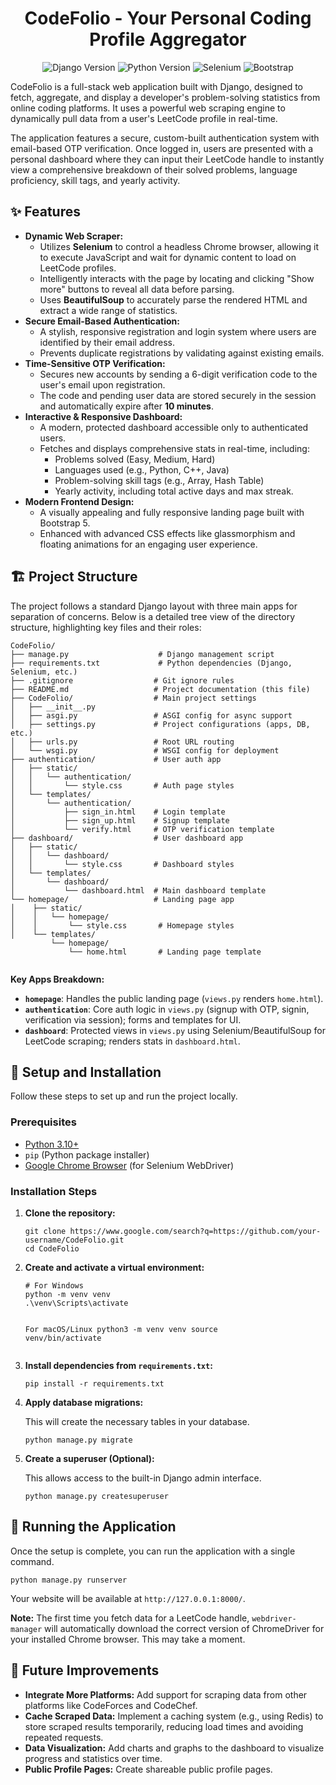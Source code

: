 <h1 align="center">CodeFolio - Your Personal Coding Profile Aggregator</h1>

<p align="center">
<img src="https://img.shields.io/badge/Django-5.2-darkgreen.svg" alt="Django Version">
<img src="https://img.shields.io/badge/Python-3.11-blue.svg" alt="Python Version">
<img src="https://img.shields.io/badge/Selenium-4.3-green.svg" alt="Selenium">
<img src="https://img.shields.io/badge/Bootstrap-5.3-purple.svg" alt="Bootstrap">
</p>

CodeFolio is a full-stack web application built with Django, designed to fetch, aggregate, and display a developer's problem-solving statistics from online coding platforms. It uses a powerful web scraping engine to dynamically pull data from a user's LeetCode profile in real-time.

The application features a secure, custom-built authentication system with email-based OTP verification. Once logged in, users are presented with a personal dashboard where they can input their LeetCode handle to instantly view a comprehensive breakdown of their solved problems, language proficiency, skill tags, and yearly activity.

<!-- <h2>Table of Contents</h2>
<ol>
<li><a href="#features">Features</a></li>
<li><a href="#project-structure">Project Structure</a></li>
<li><a href="#setup-and-installation">Setup and Installation</a></li>
<li><a href="#running-the-application">Running the Application</a></li>
<li><a href="#future-improvements">Future Improvements</a></li>
</ol> -->

<h2 id="features">✨ Features</h2>

<ul>
<li><strong>Dynamic Web Scraper:</strong>
<ul>
<li>Utilizes <strong>Selenium</strong> to control a headless Chrome browser, allowing it to execute JavaScript and wait for dynamic content to load on LeetCode profiles.</li>
<li>Intelligently interacts with the page by locating and clicking "Show more" buttons to reveal all data before parsing.</li>
<li>Uses <strong>BeautifulSoup</strong> to accurately parse the rendered HTML and extract a wide range of statistics.</li>
</ul>
</li>
<li><strong>Secure Email-Based Authentication:</strong>
<ul>
<li>A stylish, responsive registration and login system where users are identified by their email address.</li>
<li>Prevents duplicate registrations by validating against existing emails.</li>
</ul>
</li>
<li><strong>Time-Sensitive OTP Verification:</strong>
<ul>
<li>Secures new accounts by sending a 6-digit verification code to the user's email upon registration.</li>
<li>The code and pending user data are stored securely in the session and automatically expire after <strong>10 minutes</strong>.</li>
</ul>
</li>
<li><strong>Interactive & Responsive Dashboard:</strong>
<ul>
<li>A modern, protected dashboard accessible only to authenticated users.</li>
<li>Fetches and displays comprehensive stats in real-time, including:
<ul>
<li>Problems solved (Easy, Medium, Hard)</li>
<li>Languages used (e.g., Python, C++, Java)</li>
<li>Problem-solving skill tags (e.g., Array, Hash Table)</li>
<li>Yearly activity, including total active days and max streak.</li>
</ul>
</li>
</ul>
</li>
<li><strong>Modern Frontend Design:</strong>
<ul>
<li>A visually appealing and fully responsive landing page built with Bootstrap 5.</li>
<li>Enhanced with advanced CSS effects like glassmorphism and floating animations for an engaging user experience.</li>
</ul>
</li>
</ul>

<h2 id="project-structure">🏗️ Project Structure</h2>

<p>The project follows a standard Django layout with three main apps for separation of concerns. Below is a detailed tree view of the directory structure, highlighting key files and their roles:</p>

<pre><code>CodeFolio/
├── manage.py                    # Django management script
├── requirements.txt             # Python dependencies (Django, Selenium, etc.)
├── .gitignore                  # Git ignore rules
├── README.md                   # Project documentation (this file)
├── CodeFolio/                  # Main project settings
│   ├── __init__.py
│   ├── asgi.py                 # ASGI config for async support
│   ├── settings.py             # Project configurations (apps, DB, etc.)
│   ├── urls.py                 # Root URL routing
│   └── wsgi.py                 # WSGI config for deployment
├── authentication/             # User auth app
│   ├── static/
│   │   └── authentication/
│   │       └── style.css       # Auth page styles
│   └── templates/
│       └── authentication/
│           ├── sign_in.html    # Login template
│           ├── sign_up.html    # Signup template
│           └── verify.html     # OTP verification template
├── dashboard/                  # User dashboard app
│   ├── static/
│   │   └── dashboard/
│   │       └── style.css       # Dashboard styles
│   └── templates/
│       └── dashboard/
│           └── dashboard.html  # Main dashboard template
└── homepage/                   # Landing page app
│    ├── static/
│    │   └── homepage/
│    │       └── style.css       # Homepage styles
│    └── templates/
         └── homepage/
             └── home.html       # Landing page template
  
</code></pre>

<p><strong>Key Apps Breakdown:</strong></p>
<ul>
<li><strong><code>homepage</code></strong>: Handles the public landing page (<code>views.py</code> renders <code>home.html</code>).</li>
<li><strong><code>authentication</code></strong>: Core auth logic in <code>views.py</code> (signup with OTP, signin, verification via session); forms and templates for UI.</li>
<li><strong><code>dashboard</code></strong>: Protected views in <code>views.py</code> using Selenium/BeautifulSoup for LeetCode scraping; renders stats in <code>dashboard.html</code>.</li>
</ul>

<h2 id="setup-and-installation">🚀 Setup and Installation</h2>

<p>Follow these steps to set up and run the project locally.</p>

<h3>Prerequisites</h3>
<ul>
<li><a href="https://www.python.org/downloads/">Python 3.10+</a></li>
<li><code>pip</code> (Python package installer)</li>
<li><a href="https://www.google.com/chrome/">Google Chrome Browser</a> (for Selenium WebDriver)</li>
</ul>

<h3>Installation Steps</h3>
<ol>
<li><strong>Clone the repository:</strong>
<pre><code>git clone https://www.google.com/search?q=https://github.com/your-username/CodeFolio.git
cd CodeFolio</code></pre>
</li>
<li><strong>Create and activate a virtual environment:</strong>
<pre><code># For Windows
python -m venv venv
.\venv\Scripts\activate

For macOS/Linux
python3 -m venv venv
source venv/bin/activate</code></pre>

</li>
<li><strong>Install dependencies from <code>requirements.txt</code>:</strong>
<pre><code>pip install -r requirements.txt</code></pre>
</li>
<li><strong>Apply database migrations:</strong>
<p>This will create the necessary tables in your database.</p>
<pre><code>python manage.py migrate</code></pre>
</li>
<li><strong>Create a superuser (Optional):</strong>
<p>This allows access to the built-in Django admin interface.</p>
<pre><code>python manage.py createsuperuser</code></pre>
</li>
</ol>

<h2 id="running-the-application">🏃 Running the Application</h2>

<p>Once the setup is complete, you can run the application with a single command.</p>

<pre><code>python manage.py runserver</code></pre>

<p>Your website will be available at <code>http://127.0.0.1:8000/</code>.</p>
<p><strong>Note:</strong> The first time you fetch data for a LeetCode handle, <code>webdriver-manager</code> will automatically download the correct version of ChromeDriver for your installed Chrome browser. This may take a moment.</p>

<h2 id="future-improvements">🔮 Future Improvements</h2>

<ul>
<li><strong>Integrate More Platforms:</strong> Add support for scraping data from other platforms like CodeForces and CodeChef.</li>
<li><strong>Cache Scraped Data:</strong> Implement a caching system (e.g., using Redis) to store scraped results temporarily, reducing load times and avoiding repeated requests.</li>
<li><strong>Data Visualization:</strong> Add charts and graphs to the dashboard to visualize progress and statistics over time.</li>
<li><strong>Public Profile Pages:</strong> Create shareable public profile pages.</li>

